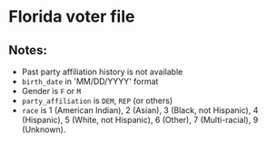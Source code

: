 # Florida voter file

## Notes:

- Past party affiliation history is not available
- `birth_date` in 'MM/DD/YYYY' format
- Gender is `F` or `M`
- `party_affiliation` is `DEM`, `REP` (or others)
- `race` is 1 (American Indian), 2 (Asian), 3 (Black, not Hispanic), 4 (Hispanic), 5 (White, not Hispanic), 6 (Other), 7 (Multi-racial), 9 (Unknown).
